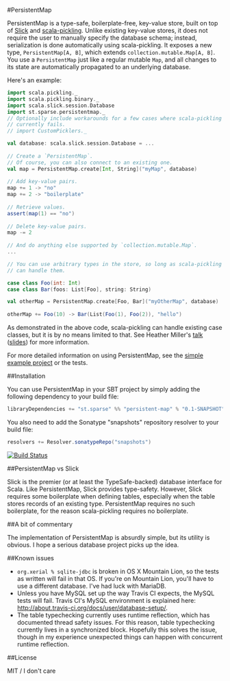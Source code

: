 #PersistentMap

PersistentMap is a type-safe, boilerplate-free, key-value store, built on top of [Slick](http://slick.typesafe.com/) and [scala-pickling](https://github.com/scala/pickling).
Unlike existing key-value stores, it does not require the user to manually specify the database schema; instead, serialization is done automatically using scala-pickling.
It exposes a new type, `PersistentMap[A, B]`, which extends `collection.mutable.Map[A, B]`.
You use a `PersistentMap` just like a regular mutable `Map`, and all changes to its state are automatically propagated to an underlying database.

Here's an example:

```scala
import scala.pickling._
import scala.pickling.binary._
import scala.slick.session.Database
import st.sparse.persistentmap._
// Optionally include workarounds for a few cases where scala-pickling
// currently fails.
// import CustomPicklers._

val database: scala.slick.session.Database = ...
    
// Create a `PersistentMap`.
// Of course, you can also connect to an existing one.
val map = PersistentMap.create[Int, String]("myMap", database)
    
// Add key-value pairs.
map += 1 -> "no"
map += 2 -> "boilerplate"
    
// Retrieve values.
assert(map(1) == "no")
    
// Delete key-value pairs.
map -= 2
    
// And do anything else supported by `collection.mutable.Map`.
...

// You can use arbitrary types in the store, so long as scala-pickling
// can handle them.

case class Foo(int: Int)
case class Bar(foos: List[Foo], string: String)

val otherMap = PersistentMap.create[Foo, Bar]("myOtherMap", database)
  
otherMap += Foo(10) -> Bar(List(Foo(1), Foo(2)), "hello")
```

As demonstrated in the above code, scala-pickling can handle existing case classes, but it is by no means limited to that.
See Heather Miller's [talk](http://www.parleys.com/play/51c3799fe4b0d38b54f4625a/chapter0/about) ([slides](https://speakerdeck.com/heathermiller/on-pickles-and-spores-improving-support-for-distributed-programming-in-scala)) for more information.

For more detailed information on using PersistentMap, see the [simple example project](http://github.com/emchristiansen/PersistentMapExample) or the tests.

##Installation

You can use PersistentMap in your SBT project by simply adding the following dependency to your build file:

```scala
libraryDependencies += "st.sparse" %% "persistent-map" % "0.1-SNAPSHOT"
```

You also need to add the Sonatype "snapshots" repository resolver to your build file:

```scala
resolvers += Resolver.sonatypeRepo("snapshots")
```

[![Build Status](https://travis-ci.org/emchristiansen/PersistentMap.png)](https://travis-ci.org/emchristiansen/PersistentMap)

##PersistentMap vs Slick

Slick is the premier (or at least the TypeSafe-backed) database interface for Scala.
Like PersistentMap, Slick provides type-safety.
However, Slick requires some boilerplate when defining tables, especially when the table stores records of an existing type.
PersistentMap requires no such boilerplate, for the reason scala-pickling requires no boilerplate.

##A bit of commentary

The implementation of PersistentMap is absurdly simple, but its utility is obvious.
I hope a serious database project picks up the idea.

##Known issues

* `org.xerial % sqlite-jdbc` is broken in OS X Mountain Lion, so the tests as written will fail in that OS.
If you're on Mountain Lion, you'll have to use a different database.
I've had luck with MariaDB.
* Unless you have MySQL set up the way Travis CI expects, the MySQL tests will fail.
Travis CI's MySQL environment is explained here: http://about.travis-ci.org/docs/user/database-setup/.
* The table typechecking currently uses runtime reflection, which has documented thread safety issues.
For this reason, table typechecking currently lives in a synchronized block.
Hopefully this solves the issue, though in my experience unexpected things can happen with concurrent runtime reflection.

##License

MIT / I don't care

